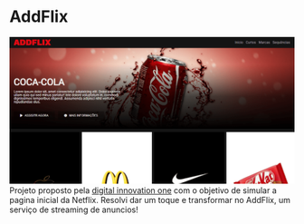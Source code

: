 # AddFlix
![imagem do projeto](./gh-banner-min.png)
Projeto proposto pela [digital innovation one](https://digitalinnovation.one/) com o objetivo de simular a pagina inicial da Netflix.
Resolvi dar um toque e transformar no AddFlix, um serviço de streaming de anuncios!